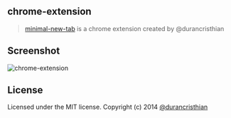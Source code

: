 chrome-extension
----------

> [minimal-new-tab](https://chrome.google.com/webstore/detail/minimal-new-tab/nljoaafhkenagpclofihfbfhkhddhdlk?utm_source=chrome-ntp-icon) is a chrome extension created by @durancristhian <br>

Screenshot
----------
![chrome-extension](https://raw.githubusercontent.com/durancristhian/chrome-extension/master/screenshots/website.png)

License
----------
Licensed under the MIT license.
Copyright (c) 2014 [@durancristhian](https://twitter.com/DuranCristhian)

